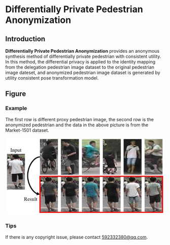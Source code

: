 # Differentially Private Pedestrian Anonymization

## Introduction

**Differentially Private Pedestrian Anonymization** provides an anonymous synthesis method of differentially private pedestrian with consistent utility. In this method, the differential privacy is applied to the identity mapping from the delegation pedestrian image dataset to the original pedestrian image dateset, and anonymized pedestrian image dataset is generated by utility consistent pose transformation model. 

## Figure
### Example
The first row is different proxy pedestrian image, the second row is the anonymized pedestrian and the data in the above picture is from the Market-1501 dataset.

![](https://github.com/t51645/Differentially-Private-Pedestrian-Anonymization/blob/master/result.jpg)



### Tips
If there is any copyright issue, please contact 592332380@qq.com.